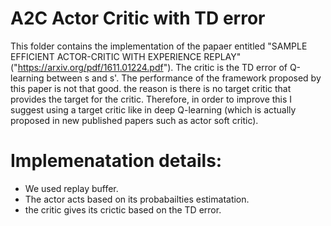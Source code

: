 # A2C Actor Critic with TD error
This folder contains the implementation of the papaer entitled "SAMPLE EFFICIENT ACTOR-CRITIC WITH EXPERIENCE REPLAY" ("https://arxiv.org/pdf/1611.01224.pdf"). The critic is the TD error of Q-learning between s and s'.
The performance of the framework proposed by this paper is not that good. the reason is there is no target critic that provides the target for the critic. Therefore, in order to improve this I suggest using a target critic like in deep Q-learning (which is actually proposed in new published papers such as actor soft critic).


# Implemenatation details:
- We used replay buffer.
- The actor acts based on its probabailties estimatation.
- the critic gives its crictic based on the TD error.

